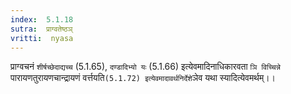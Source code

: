 ```yaml
---
index:  5.1.18
sutra:  प्राग्वतेष्ठञ्
vritti:  nyasa
---
```


प्राग्वचनं `शीर्षच्छेदाद्यच्च` (5.1.65), `दण्डादिभ्यो यः` (5.1.66) इत्येवमादिनाधिकारवता `ञि विच्चिन्ने `पारायणतुरायणचान्द्रायणं वर्त्तयति` (5.1.72) इत्येवमादावर्थनिर्देशे `ञेव यथा स्यादित्येवमर्थम्।।

